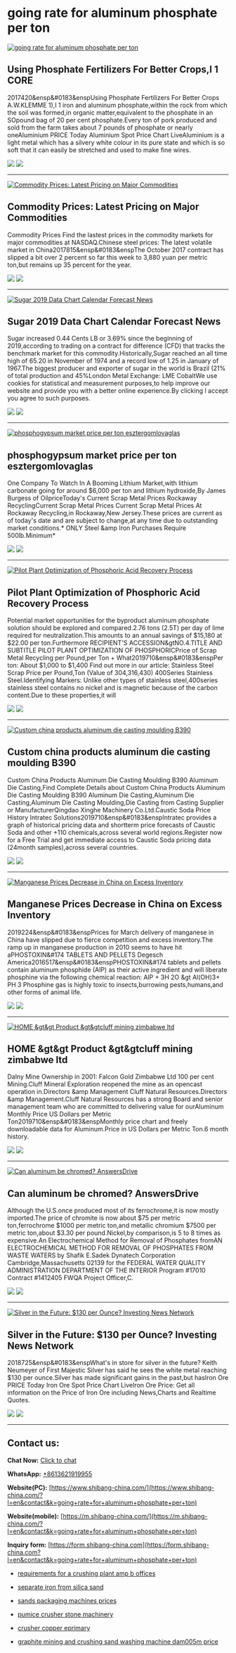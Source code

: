 # going rate for aluminum phosphate per ton

<a href="https://swt.shibang-china.com/?l=en&img&k=going+rate+for+aluminum+phosphate+per+ton" target="_blank">![going rate for aluminum phosphate per ton](http://static.shibang-china.com/all-800x300/1227.jpg)</a>

## Using Phosphate Fertilizers For Better Crops,I 1 CORE
2017420&ensp&#0183&enspUsing Phosphate Fertilizers For Better Crops A.W.KLEMME 1),I 1 iron and aluminum phosphate,within the rock from which the soil was formed,in organic matter,equivalent to the phosphate in an SOpound bag of 20 per cent phosphate.Every ton of pork produced and sold from the farm takes about 7 pounds of phosphate or nearly oneAluminium PRICE Today Aluminium Spot Price Chart LiveAluminium is a light metal which has a silvery white colour in its pure state and which is so soft that it can easily be stretched and used to make fine wires.


<a href="https://whatsapp.shibangsoft.com/WhatsApp.php" target="_blank" title="WhatsApp">![](http://static.shibang-china.com/icon/whatsapp.png)</a> <a href="https://swt.shibang-china.com/?l=en&icon&k=going+rate+for+aluminum+phosphate+per+ton" target="_blank">![](http://static.shibang-china.com/icon/chat-en.png)</a>

---

<a href="https://swt.shibang-china.com/?l=en&img&k=going+rate+for+aluminum+phosphate+per+ton" target="_blank">![Commodity Prices: Latest Pricing on Major Commodities](http://static.shibang-china.com/all-800x300/1400.jpg)</a>

## Commodity Prices: Latest Pricing on Major Commodities
Commodity Prices Find the lastest prices in the commodity markets for major commodities at NASDAQ.Chinese steel prices: The latest volatile market in China2017815&ensp&#0183&enspThe October 2017 contract has slipped a bit over 2 percent so far this week to 3,880 yuan per metric ton,but remains up 35 percent for the year.


<a href="https://whatsapp.shibangsoft.com/WhatsApp.php" target="_blank" title="WhatsApp">![](http://static.shibang-china.com/icon/whatsapp.png)</a> <a href="https://swt.shibang-china.com/?l=en&icon&k=going+rate+for+aluminum+phosphate+per+ton" target="_blank">![](http://static.shibang-china.com/icon/chat-en.png)</a>

---

<a href="https://swt.shibang-china.com/?l=en&img&k=going+rate+for+aluminum+phosphate+per+ton" target="_blank">![Sugar 2019 Data Chart Calendar Forecast News](http://static.shibang-china.com/all-800x300/452.jpg)</a>

## Sugar 2019 Data Chart Calendar Forecast News
Sugar increased 0.44 Cents LB or 3.69% since the beginning of 2019,according to trading on a contract for difference (CFD) that tracks the benchmark market for this commodity.Historically,Sugar reached an all time high of 65.20 in November of 1974 and a record low of 1.25 in January of 1967.The biggest producer and exporter of sugar in the world is Brazil (21% of total production and 45%London Metal Exchange: LME CobaltWe use cookies for statistical and measurement purposes,to help improve our website and provide you with a better online experience.By clicking I accept you agree to such purposes.


<a href="https://whatsapp.shibangsoft.com/WhatsApp.php" target="_blank" title="WhatsApp">![](http://static.shibang-china.com/icon/whatsapp.png)</a> <a href="https://swt.shibang-china.com/?l=en&icon&k=going+rate+for+aluminum+phosphate+per+ton" target="_blank">![](http://static.shibang-china.com/icon/chat-en.png)</a>

---

<a href="https://swt.shibang-china.com/?l=en&img&k=going+rate+for+aluminum+phosphate+per+ton" target="_blank">![phosphogypsum market price per ton esztergomlovaglas](http://static.shibang-china.com/all-800x300/128.jpg)</a>

## phosphogypsum market price per ton esztergomlovaglas
One Company To Watch In A Booming Lithium Market,with lithium carbonate going for around $6,000 per ton and lithium hydroxide,By James Burgess of OilpriceToday's Current Scrap Metal Prices Rockaway RecyclingCurrent Scrap Metal Prices Current Scrap Metal Prices At Rockaway Recycling,in Rockaway,New Jersey.These prices are current as of today's date and are subject to change,at any time due to outstanding market conditions.* ONLY Steel &amp Iron Purchases Require 500lb.Minimum*


<a href="https://whatsapp.shibangsoft.com/WhatsApp.php" target="_blank" title="WhatsApp">![](http://static.shibang-china.com/icon/whatsapp.png)</a> <a href="https://swt.shibang-china.com/?l=en&icon&k=going+rate+for+aluminum+phosphate+per+ton" target="_blank">![](http://static.shibang-china.com/icon/chat-en.png)</a>

---

<a href="https://swt.shibang-china.com/?l=en&img&k=going+rate+for+aluminum+phosphate+per+ton" target="_blank">![Pilot Plant Optimization of Phosphoric Acid Recovery Process](http://static.shibang-china.com/all-800x300/430.jpg)</a>

## Pilot Plant Optimization of Phosphoric Acid Recovery Process
Potential market opportunities for the byproduct aluminum phosphate solution should be explored and compared.2.76 tons (2.5T) per day of lime required for neutralization.This amounts to an annual savings of $15,180 at $22.00 per ton.Furthermore RECIPIENT'S ACCESSION&gtNO.4.TITLE AND SUBTITLE PILOT PLANT OPTIMIZATION OF PHOSPHORICPrice of Scrap Metal Recycling per Pound,per Ton + What2019710&ensp&#0183&enspPer ton: About $1,000 to $1,400 Find out more in our article: Stainless Steel Scrap Price per Pound,Ton (Value of 304,316,430) 400Series Stainless Steel.Identifying Markers: Unlike other types of stainless steel,400series stainless steel contains no nickel and is magnetic because of the carbon content.Due to these properties,it will


<a href="https://whatsapp.shibangsoft.com/WhatsApp.php" target="_blank" title="WhatsApp">![](http://static.shibang-china.com/icon/whatsapp.png)</a> <a href="https://swt.shibang-china.com/?l=en&icon&k=going+rate+for+aluminum+phosphate+per+ton" target="_blank">![](http://static.shibang-china.com/icon/chat-en.png)</a>

---

<a href="https://swt.shibang-china.com/?l=en&img&k=going+rate+for+aluminum+phosphate+per+ton" target="_blank">![Custom china products aluminum die casting moulding B390](http://static.shibang-china.com/all-800x300/1047.jpg)</a>

## Custom china products aluminum die casting moulding B390
Custom China Products Aluminum Die Casting Moulding B390 Aluminum Die Casting,Find Complete Details about Custom China Products Aluminum Die Casting Moulding B390 Aluminum Die Casting,Aluminum Die Casting,Aluminum Die Casting Moulding,Die Casting from Casting Supplier or ManufacturerQingdao Xinghe Machinery Co.Ltd.Caustic Soda Price History Intratec Solutions2019710&ensp&#0183&enspIntratec provides a graph of historical pricing data and shortterm price forecasts of Caustic Soda and other +110 chemicals,across several world regions.Register now for a Free Trial and get immediate access to Caustic Soda pricing data (24month samples),across several countries.


<a href="https://whatsapp.shibangsoft.com/WhatsApp.php" target="_blank" title="WhatsApp">![](http://static.shibang-china.com/icon/whatsapp.png)</a> <a href="https://swt.shibang-china.com/?l=en&icon&k=going+rate+for+aluminum+phosphate+per+ton" target="_blank">![](http://static.shibang-china.com/icon/chat-en.png)</a>

---

<a href="https://swt.shibang-china.com/?l=en&img&k=going+rate+for+aluminum+phosphate+per+ton" target="_blank">![Manganese Prices Decrease in China on Excess Inventory](http://static.shibang-china.com/all-800x300/1345.jpg)</a>

## Manganese Prices Decrease in China on Excess Inventory
2019224&ensp&#0183&enspPrices for March delivery of manganese in China have slipped due to fierce competition and excess inventory.The ramp up in manganese production in 2010 seems to have hit aPHOSTOXIN&#174 TABLETS AND PELLETS Degesch America2016517&ensp&#0183&enspPHOSTOXIN&#174 tablets and pellets contain aluminum phosphide (AlP) as their active ingredient and will liberate phosphine via the following chemical reaction: AlP + 3H 2O &gt Al(OH)3+ PH 3 Phosphine gas is highly toxic to insects,burrowing pests,humans,and other forms of animal life.


<a href="https://whatsapp.shibangsoft.com/WhatsApp.php" target="_blank" title="WhatsApp">![](http://static.shibang-china.com/icon/whatsapp.png)</a> <a href="https://swt.shibang-china.com/?l=en&icon&k=going+rate+for+aluminum+phosphate+per+ton" target="_blank">![](http://static.shibang-china.com/icon/chat-en.png)</a>

---

<a href="https://swt.shibang-china.com/?l=en&img&k=going+rate+for+aluminum+phosphate+per+ton" target="_blank">![HOME &gt&gt Product &gt&gtcluff mining zimbabwe ltd](http://static.shibang-china.com/all-800x300/939.jpg)</a>

## HOME &gt&gt Product &gt&gtcluff mining zimbabwe ltd
Dalny Mine Ownership in 2001: Falcon Gold Zimbabwe Ltd 100 per cent Mining.Cluff Mineral Exploration reopened the mine as an opencast operation in.Directors &amp Management Cluff Natural Resources.Directors &amp Management.Cluff Natural Resources has a strong Board and senior management team who are committed to delivering value for ourAluminum Monthly Price US Dollars per Metric Ton2019710&ensp&#0183&enspMonthly price chart and freely downloadable data for Aluminum.Price in US Dollars per Metric Ton.6 month history.


<a href="https://whatsapp.shibangsoft.com/WhatsApp.php" target="_blank" title="WhatsApp">![](http://static.shibang-china.com/icon/whatsapp.png)</a> <a href="https://swt.shibang-china.com/?l=en&icon&k=going+rate+for+aluminum+phosphate+per+ton" target="_blank">![](http://static.shibang-china.com/icon/chat-en.png)</a>

---

<a href="https://swt.shibang-china.com/?l=en&img&k=going+rate+for+aluminum+phosphate+per+ton" target="_blank">![Can aluminum be chromed? AnswersDrive](http://static.shibang-china.com/all-800x300/179.jpg)</a>

## Can aluminum be chromed? AnswersDrive
Although the U.S.once produced most of its ferrochrome,it is now mostly imported.The price of chromite is now about $75 per metric ton,ferrochrome $1000 per metric ton,and metallic chromium $7500 per metric ton,about $3.30 per pound.Nickel,by comparison,is 5 to 8 times as expensive.An Electrochemical Method for Removal of Phosphates fromAN ELECTROCHEMICAL METHOD FOR REMOVAL OF PHOSPHATES FROM WASTE WATERS by Shafik E.Sadek Dynatech Corporation Cambridge,Massachusetts 02139 for the FEDERAL WATER QUALITY ADMINISTRATION DEPARTMENT OF THE INTERIOR Program #17010 Contract #1412405 FWQA Project Officer,C.


<a href="https://whatsapp.shibangsoft.com/WhatsApp.php" target="_blank" title="WhatsApp">![](http://static.shibang-china.com/icon/whatsapp.png)</a> <a href="https://swt.shibang-china.com/?l=en&icon&k=going+rate+for+aluminum+phosphate+per+ton" target="_blank">![](http://static.shibang-china.com/icon/chat-en.png)</a>

---

<a href="https://swt.shibang-china.com/?l=en&img&k=going+rate+for+aluminum+phosphate+per+ton" target="_blank">![Silver in the Future: $130 per Ounce? Investing News Network](http://static.shibang-china.com/all-800x300/722.jpg)</a>

## Silver in the Future: $130 per Ounce? Investing News Network
2018725&ensp&#0183&enspWhat's in store for silver in the future? Keith Neumeyer of First Majestic Silver has said he sees the white metal reaching $130 per ounce.Silver has made significant gains in the past,but hasIron Ore PRICE Today Iron Ore Spot Price Chart LiveIron Ore Price: Get all information on the Price of Iron Ore including News,Charts and Realtime Quotes.


<a href="https://whatsapp.shibangsoft.com/WhatsApp.php" target="_blank" title="WhatsApp">![](http://static.shibang-china.com/icon/whatsapp.png)</a> <a href="https://swt.shibang-china.com/?l=en&icon&k=going+rate+for+aluminum+phosphate+per+ton" target="_blank">![](http://static.shibang-china.com/icon/chat-en.png)</a>

---
## Contact us:

**Chat Now:** [Click to chat](https://swt.shibang-china.com?l=en&contact&k=going+rate+for+aluminum+phosphate+per+ton)

**WhatsApp:**  [+8613621919955](https://whatsapp.shibangsoft.com/WhatsApp.php)

**Website(PC):** [https://www.shibang-china.com/](https://www.shibang-china.com/?l=en&contact&k=going+rate+for+aluminum+phosphate+per+ton)

**Website(mobile):** [https://m.shibang-china.com/](https://m.shibang-china.com/?l=en&contact&k=going+rate+for+aluminum+phosphate+per+ton)

**Inquiry form:** [https://form.shibang-china.com](https://form.shibang-china.com?l=en&contact&k=going+rate+for+aluminum+phosphate+per+ton)

* [requirements for a crushing plant amp b offices](../120/requirements%20for%20a%20crushing%20plant%20amp%20b%20offices.md)

* [separate iron from silica sand](../122/separate%20iron%20from%20silica%20sand.md)

* [sands packaging machines prices](../115/sands%20packaging%20machines%20prices.md)

* [pumice crusher stone machinery](../125/pumice%20crusher%20stone%20machinery.md)

* [crusher copper eprimary](../125/crusher%20copper%20eprimary.md)

* [graphite mining and crushing sand washing machine dam005m price](../114/graphite%20mining%20and%20crushing%20sand%20washing%20machine%20dam005m%20price.md)